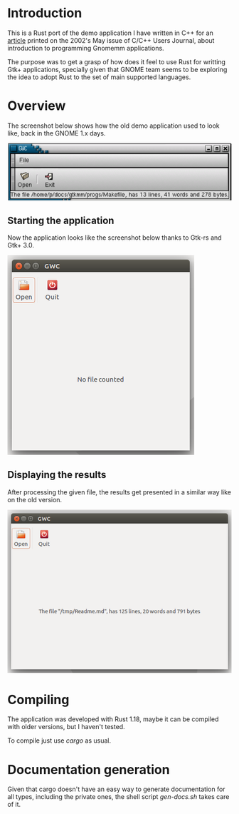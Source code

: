 # Introduction

This is a Rust port of the demo application I have written in C++ for an
[article](http://www.drdobbs.com/programming-in-gnome-with-c/184401522?pgno=7)
printed on the 2002's May issue of C/C++ Users Journal, about
introduction to programming Gnomemm applications.

The purpose was to get a grasp of how does it feel to use Rust for writting
Gtk+ applications, specially given that GNOME team seems to be exploring the idea
to adopt Rust to the set of main supported languages. 

# Overview

The screenshot below shows how the old demo application used to look like, back in the
GNOME 1.x days.

![Old version](screenshots/old-file-read.png)

## Starting the application

Now the application looks like the screenshot below thanks to Gtk-rs and Gtk+ 3.0.

![New version](screenshots/initial-state.png)

## Displaying the results

After processing the given file, the results get presented in a similar way like on the old version.

![New version](screenshots/file-read.png)


# Compiling

The application was developed with Rust 1.18, maybe it can be compiled with older
versions, but I haven't tested.

To compile just use *cargo* as usual.

# Documentation generation

Given that cargo doesn't have an easy way to generate documentation for all types,
including the private ones, the shell script *gen-docs.sh* takes care of it.
